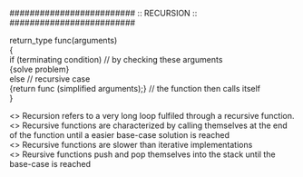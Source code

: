 ######################### :: RECURSION :: #########################


return_type func(arguments)  
{  
  if (terminating condition)                    // by checking these arguments  
    {solve problem}  
  else                                           // recursive case  
      {return func (simplified arguments);}     // the function then calls itself  
}  

<> Recursion refers to  a very long loop fulfiled through a recursive function.  
<> Recursive functions are characterized by calling themselves at the end of the function until a easier base-case solution is reached  
<> Recursive functions are slower than iterative implementations  
<> Reursive functions push and pop themselves into the stack until the base-case is reached  


